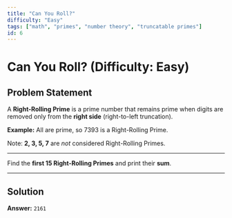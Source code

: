 ```yaml
---
title: "Can You Roll?"
difficulty: "Easy"
tags: ["math", "primes", "number theory", "truncatable primes"]
id: 6
---
```


# Can You Roll?  (Difficulty: Easy)

## Problem Statement

A **Right-Rolling Prime** is a prime number that remains prime when digits are removed only from the **right side** (right-to-left truncation).  

**Example:**
All are prime, so 7393 is a Right-Rolling Prime.

Note: **2, 3, 5, 7** are *not* considered Right-Rolling Primes.

---

Find the **first 15 Right-Rolling Primes** and print their **sum**.

---

## Solution

**Answer:** `2161`
